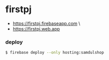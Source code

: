 # firstpj
- https://firstpj.firebaseapp.com \
- https://firstpj.web.app
### deploy
```bash
$ firebase deploy --only hosting:samdulshop
```


